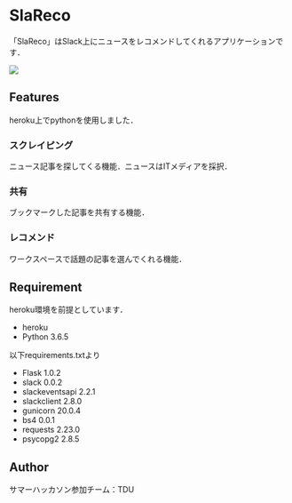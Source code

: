 # SlaReco

「SlaReco」はSlack上にニュースをレコメンドしてくれるアプリケーションです．

![](https://github.com/kouta0530/eventSlackBot/materials/damy.jpg)

## Features

heroku上でpythonを使用しました．

### スクレイピング
ニュース記事を探してくる機能．ニュースはITメディアを採択．
### 共有
ブックマークした記事を共有する機能．
### レコメンド
ワークスペースで話題の記事を選んでくれる機能．

## Requirement

heroku環境を前提としています．
* heroku
* Python 3.6.5

以下requirements.txtより
* Flask 1.0.2
* slack 0.0.2
* slackeventsapi 2.2.1
* slackclient 2.8.0
* gunicorn 20.0.4
* bs4 0.0.1
* requests 2.23.0
* psycopg2 2.8.5

## Author
サマーハッカソン参加チーム：TDU
